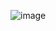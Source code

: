 ![image](https://github.com/MuhamadHilalFakhri/Tugas13_20220140151/assets/126468415/d0667917-b366-4596-ad10-d4eecbd4b6c2)
